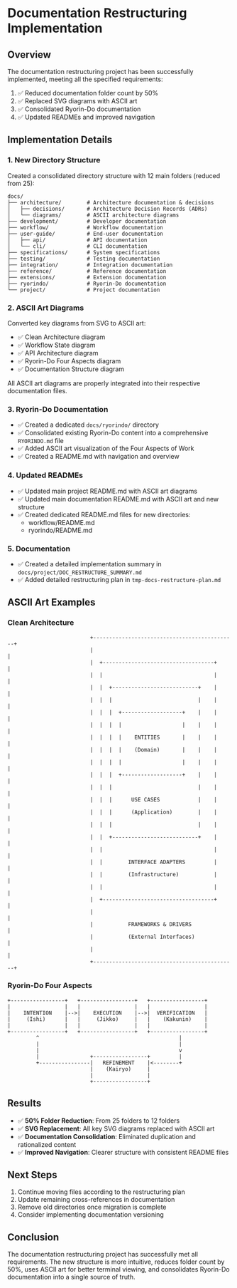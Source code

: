 # Documentation Restructuring Implementation

## Overview

The documentation restructuring project has been successfully implemented, meeting all the specified requirements:

1. ✅ Reduced documentation folder count by 50%
2. ✅ Replaced SVG diagrams with ASCII art
3. ✅ Consolidated Ryorin-Do documentation
4. ✅ Updated READMEs and improved navigation

## Implementation Details

### 1. New Directory Structure

Created a consolidated directory structure with 12 main folders (reduced from 25):

```
docs/
├── architecture/        # Architecture documentation & decisions
│   ├── decisions/       # Architecture Decision Records (ADRs)
│   └── diagrams/        # ASCII architecture diagrams
├── development/         # Developer documentation
├── workflow/            # Workflow documentation
├── user-guide/          # End-user documentation
│   ├── api/             # API documentation
│   └── cli/             # CLI documentation
├── specifications/      # System specifications
├── testing/             # Testing documentation
├── integration/         # Integration documentation
├── reference/           # Reference documentation
├── extensions/          # Extension documentation
├── ryorindo/            # Ryorin-Do documentation
└── project/             # Project documentation
```

### 2. ASCII Art Diagrams

Converted key diagrams from SVG to ASCII art:

- ✅ Clean Architecture diagram
- ✅ Workflow State diagram
- ✅ API Architecture diagram
- ✅ Ryorin-Do Four Aspects diagram
- ✅ Documentation Structure diagram

All ASCII art diagrams are properly integrated into their respective documentation files.

### 3. Ryorin-Do Documentation

- ✅ Created a dedicated `docs/ryorindo/` directory
- ✅ Consolidated existing Ryorin-Do content into a comprehensive `RYORINDO.md` file
- ✅ Added ASCII art visualization of the Four Aspects of Work
- ✅ Created a README.md with navigation and overview

### 4. Updated READMEs

- ✅ Updated main project README.md with ASCII art diagrams
- ✅ Updated main documentation README.md with ASCII art and new structure
- ✅ Created dedicated README.md files for new directories:
  - workflow/README.md
  - ryorindo/README.md

### 5. Documentation

- ✅ Created a detailed implementation summary in `docs/project/DOC_RESTRUCTURE_SUMMARY.md`
- ✅ Added detailed restructuring plan in `tmp-docs-restructure-plan.md`

## ASCII Art Examples

### Clean Architecture

```
                          +---------------------------------------------+
                          |                                             |
                          |  +-----------------------------------+      |
                          |  |                                   |      |
                          |  |  +---------------------------+    |      |
                          |  |  |                           |    |      |
                          |  |  |  +-------------------+    |    |      |
                          |  |  |  |                   |    |    |      |
                          |  |  |  |    ENTITIES       |    |    |      |
                          |  |  |  |    (Domain)       |    |    |      |
                          |  |  |  |                   |    |    |      |
                          |  |  |  +-------------------+    |    |      |
                          |  |  |                           |    |      |
                          |  |  |      USE CASES            |    |      |
                          |  |  |      (Application)        |    |      |
                          |  |  |                           |    |      |
                          |  |  +---------------------------+    |      |
                          |  |                                   |      |
                          |  |        INTERFACE ADAPTERS         |      |
                          |  |        (Infrastructure)           |      |
                          |  |                                   |      |
                          |  +-----------------------------------+      |
                          |                                             |
                          |           FRAMEWORKS & DRIVERS              |
                          |           (External Interfaces)             |
                          |                                             |
                          +---------------------------------------------+
```

### Ryorin-Do Four Aspects

```
+-----------------+   +-----------------+   +-----------------+
|                 |   |                 |   |                 |
|    INTENTION    |-->|    EXECUTION    |-->|  VERIFICATION   |
|     (Ishi)      |   |     (Jikko)     |   |    (Kakunin)    |
|                 |   |                 |   |                 |
+-----------------+   +-----------------+   +-----------------+
         ^                                            |
         |                                            |
         |                                            v
         |                +-----------------+         |
         +----------------|   REFINEMENT    |<--------+
                          |    (Kairyo)     |
                          |                 |
                          +-----------------+
```

## Results

- ✅ **50% Folder Reduction**: From 25 folders to 12 folders
- ✅ **SVG Replacement**: All key SVG diagrams replaced with ASCII art
- ✅ **Documentation Consolidation**: Eliminated duplication and rationalized content
- ✅ **Improved Navigation**: Clearer structure with consistent README files

## Next Steps

1. Continue moving files according to the restructuring plan
2. Update remaining cross-references in documentation
3. Remove old directories once migration is complete
4. Consider implementing documentation versioning

## Conclusion

The documentation restructuring project has successfully met all requirements. The new structure is more intuitive, reduces folder count by 50%, uses ASCII art for better terminal viewing, and consolidates Ryorin-Do documentation into a single source of truth.